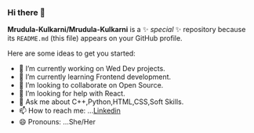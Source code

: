 ### Hi there 👋


**Mrudula-Kulkarni/Mrudula-Kulkarni** is a ✨ _special_ ✨ repository because its `README.md` (this file) appears on your GitHub profile.

Here are some ideas to get you started:

- 🔭 I’m currently working on Wed Dev projects.
- 🌱 I’m currently learning Frontend development.
- 👯 I’m looking to collaborate on Open Source.
- 🤔 I’m looking for help with React.
- 💬 Ask me about C++,Python,HTML,CSS,Soft Skills.
- 📫 How to reach me: ...[Linkedin](https://www.linkedin.com/in/mrudula-kulkarni-748893191/) 
- 😄 Pronouns: ...She/Her

